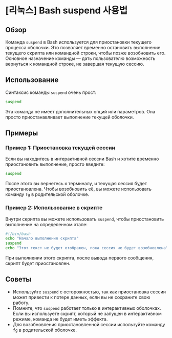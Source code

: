# [리눅스] Bash suspend 사용법

## Обзор
Команда `suspend` в Bash используется для приостановки текущего процесса оболочки. Это позволяет временно остановить выполнение текущего скрипта или командной строки, чтобы позже возобновить его. Основное назначение команды — дать пользователю возможность вернуться к командной строке, не завершая текущую сессию.

## Использование
Синтаксис команды `suspend` очень прост:

```bash
suspend
```

Эта команда не имеет дополнительных опций или параметров. Она просто приостанавливает выполнение текущей оболочки.

## Примеры
### Пример 1: Приостановка текущей сессии
Если вы находитесь в интерактивной сессии Bash и хотите временно приостановить выполнение, просто введите:

```bash
suspend
```

После этого вы вернетесь к терминалу, и текущая сессия будет приостановлена. Чтобы возобновить её, вы можете использовать команду `fg` в родительской оболочке.

### Пример 2: Использование в скрипте
Внутри скрипта вы можете использовать `suspend`, чтобы приостановить выполнение на определенном этапе:

```bash
#!/bin/bash
echo "Начало выполнения скрипта"
suspend
echo "Этот текст не будет отображен, пока сессия не будет возобновлена"
```

При выполнении этого скрипта, после вывода первого сообщения, скрипт будет приостановлен.

## Советы
- Используйте `suspend` с осторожностью, так как приостановка сессии может привести к потере данных, если вы не сохраните свою работу.
- Помните, что `suspend` работает только в интерактивных оболочках. Если вы используете скрипт, который не запущен в интерактивном режиме, команда не будет иметь эффекта.
- Для возобновления приостановленной сессии используйте команду `fg` в родительской оболочке.